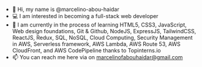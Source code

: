 - 📛 Hi, my name is @marcelino-abou-haidar
- 💻 I am interested in becoming a full-stack web developer
- 👷  I am currently in the process of learning HTML5, CSS3, JavaScript, Web design foundations, Git & Github, NodeJS, ExpressJS, TailwindCSS, ReactJS, Redux, SQL, NoSQL, Cloud Computing, Security Management in AWS, Serverless framework, AWS Lambda, AWS Route 53, AWS CloudFront, and AWS CodePipeline thanks to Topinterns.io
- 📫 You can reach me here via on marcelinofabouhaidar@gmail.com
